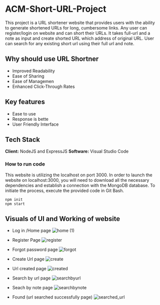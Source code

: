 # ACM-Short-URL-Project
This project is a URL shortener website that provides users with the ability to generate shortened URLs for long, cumbersome links. Any user can register/login on website and can short their URLs. It takes full-url and a note as input and create shorted URL which address of original URL. User can search for any existing short url using their full url and note.

## Why should  use URL Shortner
- Improved Readability
- Ease of Sharing
- Ease of Managemen
- Enhanced Click-Through Rates

## Key features
- Ease to use
- Response is bette
- User Friendly Interface

## Tech Stack
**Client:** NodeJS and ExpressJS
**Software:** Visual Studio Code
### How to run code
This website is utilizing the localhost on port 3000. In order to launch the website on localhost:3000, you will need to download all the necessary dependencies and establish a connection with the MongoDB database. To initiate the process, execute the provided code in Git Bash.
```
npm init
npm start
```
## Visuals of UI and Working of website
- Log in /Home  page
  ![home (1)](https://github.com/dhakad22klx/ACM-Short-URL-Project/assets/87806512/0fe82ce3-3c38-44f2-a5dc-c1f9a5244d85)
- Register Page
  ![register](https://github.com/dhakad22klx/ACM-Short-URL-Project/assets/87806512/e1b7f57c-14fc-42c8-bc3b-96624893726a)
- Forgot password page
  ![forgot](https://github.com/dhakad22klx/ACM-Short-URL-Project/assets/87806512/ecaca9bb-8027-4dc5-aa48-614e6517fcb1)

- Create Url page
  ![create](https://github.com/dhakad22klx/ACM-Short-URL-Project/assets/87806512/e5f61563-e69b-4bad-b6a5-0e32e04e01be)

- Url created page
  ![created](https://github.com/dhakad22klx/ACM-Short-URL-Project/assets/87806512/a1b9a549-dea1-4edd-909f-2ce73a60cc7f)

- Search by url page
![searchbyurl](https://github.com/dhakad22klx/ACM-Short-URL-Project/assets/87806512/0fab1ed5-b4f5-475a-ab88-97acc75ee358)

- Seach by note page
![searchbynote](https://github.com/dhakad22klx/ACM-Short-URL-Project/assets/87806512/d7981636-8c55-4aa7-913a-1a6ff5fb5c0c)

- Found (url searched successfully page)
![searched_url](https://github.com/dhakad22klx/ACM-Short-URL-Project/assets/87806512/b1676c41-bcc4-48d8-ab4a-9a8a70ec5b43)



